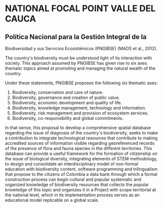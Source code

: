 # NATIONAL FOCAL POINT VALLE DEL CAUCA

## Política Nacional para la Gestión Integral de la
Biodiversidad y sus Servicios Ecosistémicos (PNGIBSE)
(MADS et al., 2012).

The country's biodiversity must be understood
light of its interaction with society. This approach
assumed by PNGIBSE has given rise to six axes
thematic topics aimed at promoting and managing the
natural wealth of the country.

Under these statements, PNGIBSE proposes the following six thematic axes:

1. Biodiversity, conservation and care of nature.
2. Biodiversity, governance and creation of public value.
3. Biodiversity, economic development and quality of life.
4. Biodiversity, knowledge management, technology and information.
5. Biodiversity, risk management and provision of ecosystem services.
6. Biodiversity, co-responsibility and global commitments.

In that sense, this proposal to develop a comprehensive spatial database regarding the
issue of diagnosis of the country's biodiversity, seeks to make a contribution to integrate
technological resources that contribute to making accredited sources of information visible
regarding georeferenced records of the presence of flora and fauna species in the
different territories. This database can provide a useful framework for the formation of
citizenship on the issue of biological diversity, integrating elements of
STEM methodology, to design and consolidate an interdisciplinary model of non-formal education with
biodiversity content, software programming and trilingualism that propose to the
citizens of Colombia a data bank through which a formal construction process can begin
cultural and popular systematic and organized knowledge of biodiversity resources
that collects the popular knowledge of this topic and organizes it in a Project with scope
territorial at the national level, which in its implementation process serves as an educational model
replicable on a global scale.

